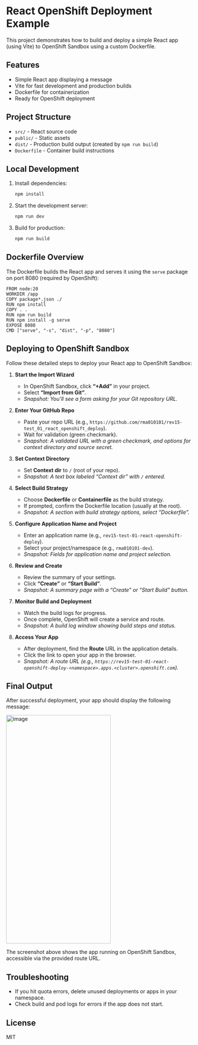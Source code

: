 
# React OpenShift Deployment Example

This project demonstrates how to build and deploy a simple React app (using Vite) to OpenShift Sandbox using a custom Dockerfile.

## Features
- Simple React app displaying a message
- Vite for fast development and production builds
- Dockerfile for containerization
- Ready for OpenShift deployment

## Project Structure

- `src/` - React source code
- `public/` - Static assets
- `dist/` - Production build output (created by `npm run build`)
- `Dockerfile` - Container build instructions

## Local Development

1. Install dependencies:
	```sh
	npm install
	```
2. Start the development server:
	```sh
	npm run dev
	```
3. Build for production:
	```sh
	npm run build
	```

## Dockerfile Overview

The Dockerfile builds the React app and serves it using the `serve` package on port 8080 (required by OpenShift):

```
FROM node:20
WORKDIR /app
COPY package*.json ./
RUN npm install
COPY . .
RUN npm run build
RUN npm install -g serve
EXPOSE 8080
CMD ["serve", "-s", "dist", "-p", "8080"]
```


## Deploying to OpenShift Sandbox

Follow these detailed steps to deploy your React app to OpenShift Sandbox:

1. **Start the Import Wizard**
	- In OpenShift Sandbox, click **“+Add”** in your project.
	- Select **“Import from Git”**.
	- *Snapshot: You’ll see a form asking for your Git repository URL.*

2. **Enter Your GitHub Repo**
	- Paste your repo URL (e.g., `https://github.com/rma010101/rev15-test_01_react_openshift_deploy`).
	- Wait for validation (green checkmark).
	- *Snapshot: A validated URL with a green checkmark, and options for context directory and source secret.*

3. **Set Context Directory**
	- Set **Context dir** to `/` (root of your repo).
	- *Snapshot: A text box labeled “Context dir” with `/` entered.*

4. **Select Build Strategy**
	- Choose **Dockerfile** or **Containerfile** as the build strategy.
	- If prompted, confirm the Dockerfile location (usually at the root).
	- *Snapshot: A section with build strategy options, select “Dockerfile”.*

5. **Configure Application Name and Project**
	- Enter an application name (e.g., `rev15-test-01-react-openshift-deploy`).
	- Select your project/namespace (e.g., `rma010101-dev`).
	- *Snapshot: Fields for application name and project selection.*

6. **Review and Create**
	- Review the summary of your settings.
	- Click **“Create”** or **“Start Build”**.
	- *Snapshot: A summary page with a “Create” or “Start Build” button.*

7. **Monitor Build and Deployment**
	- Watch the build logs for progress.
	- Once complete, OpenShift will create a service and route.
	- *Snapshot: A build log window showing build steps and status.*

8. **Access Your App**
	- After deployment, find the **Route** URL in the application details.
	- Click the link to open your app in the browser.
	- *Snapshot: A route URL (e.g., `https://rev15-test-01-react-openshift-deploy-<namespace>.apps.<cluster>.openshift.com`).*


## Final Output

After successful deployment, your app should display the following message:

<img width="282" height="615" alt="image" src="https://github.com/user-attachments/assets/916f2180-2a0a-4372-9cf4-73d43ada5f30" />


The screenshot above shows the app running on OpenShift Sandbox, accessible via the provided route URL.



## Troubleshooting

- If you hit quota errors, delete unused deployments or apps in your namespace.
- Check build and pod logs for errors if the app does not start.

## License

MIT

